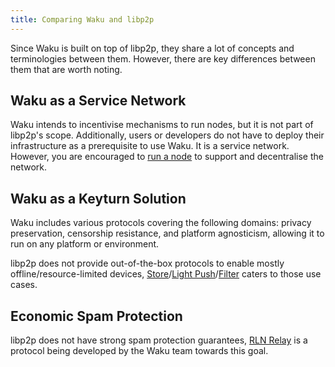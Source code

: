 ```yaml
---
title: Comparing Waku and libp2p
---
```


Since Waku is built on top of libp2p, they share a lot of concepts and terminologies between them. However, there are key differences between them that are worth noting.

## Waku as a Service Network

Waku intends to incentivise mechanisms to run nodes, but it is not part of libp2p's scope. Additionally, users or developers do not have to deploy their infrastructure as a prerequisite to use Waku. It is a service network. However, you are encouraged to [run a node](/guides/nodes-and-sdks#run-a-waku-node) to support and decentralise the network.

## Waku as a Keyturn Solution

Waku includes various protocols covering the following domains: privacy preservation, censorship resistance, and platform agnosticism, allowing it to run on any platform or environment.

libp2p does not provide out-of-the-box protocols to enable mostly offline/resource-limited devices, [Store](/overview/concepts/protocols#store)/[Light Push](/overview/concepts/protocols#light-push)/[Filter](/overview/concepts/protocols#filter) caters to those use cases.

## Economic Spam Protection

libp2p does not have strong spam protection guarantees, [RLN Relay](/overview/concepts/protocols#rln-relay) is a protocol being developed by the Waku team towards this goal.
